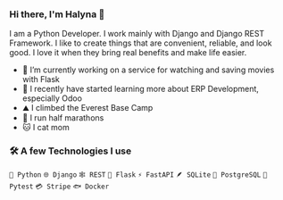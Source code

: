 ### Hi there, I'm Halyna 👋 

I am a Python Developer. I work mainly with Django and Django REST Framework. I like to create things that are convenient, reliable, and look good. I love it when they bring real benefits and make life easier.

- 🔭 I’m currently working on a service for watching and saving movies with Flask
- 🌱 I recently have started learning more about ERP Development, especially Odoo
- ⛰️ I climbed the Everest Base Camp
- 👟 I run half marathons
- 🐱 I cat mom

### 🛠️ A few Technologies I use
`🐍 Python` `🌐 Django` `🕸️ REST` `🧪 Flask` `⚡ FastAPI` `🪶 SQLite` `🐘 PostgreSQL` `🔧 Pytest` `💳 Stripe` `🐟 Docker` 
